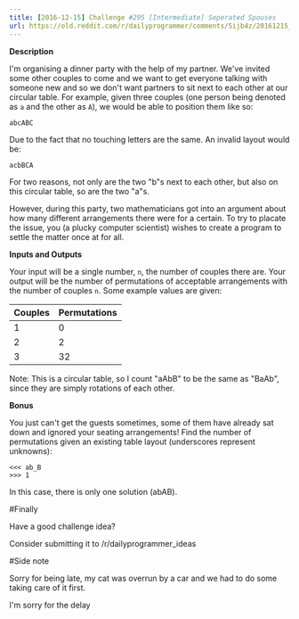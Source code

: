 ```yaml
---
title: [2016-12-15] Challenge #295 [Intermediate] Seperated Spouses
url: https://old.reddit.com/r/dailyprogrammer/comments/5ijb4z/20161215_challenge_295_intermediate_seperated/
---
```


**Description**

I'm organising a dinner party with the help of my partner.  We've invited some other couples to come and we want to get everyone talking with someone new and so we don't want partners to sit next to each other at our circular table.  For example, given three couples (one person being denoted as `a` and the other as `A`), we would be able to position them like so:

    abcABC

Due to the fact that no touching letters are the same.  An invalid layout would be:

    acbBCA

For two reasons, not only are the two "b"s next to each other, but also on this circular table, so are the two "a"s.

However, during this party, two mathematicians got into an argument about how many different arrangements there were for a certain.  To try to placate the issue, you (a plucky computer scientist) wishes to create a program to settle the matter once at for all.

**Inputs and Outputs**

Your input will be a single number, `n`, the number of couples there are.  Your output will be the number of permutations of acceptable arrangements with the number of couples `n`.  Some example values are given:

| **Couples** | **Permutations** |
|-------------|------------------|
| 1           | 0                |
| 2           | 2                |
| 3           | 32               |

Note: This is a circular table, so I count "aAbB" to be the same as "BaAb", since they are simply rotations of each other.

**Bonus**

You just can't get the guests sometimes, some of them have already sat down and ignored your seating arrangements!  Find the number of permutations given an existing table layout (underscores represent unknowns):

    <<< ab_B
    >>> 1

In this case, there is only one solution (abAB).

#Finally

Have a good challenge idea?

Consider submitting it to /r/dailyprogrammer_ideas

#Side note

Sorry for being late, my cat was overrun by a car and we had to do some taking care of it first.

I'm sorry for the delay